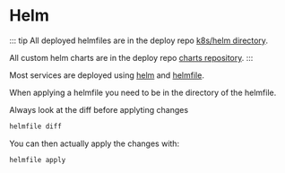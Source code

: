 # Helm

::: tip
All deployed helmfiles are in the deploy repo [k8s/helm directory](https://github.com/wbstack/deploy/tree/main/k8s/helm).

All custom helm charts are in the deploy repo [charts repository](https://github.com/wbstack/charts).
:::

Most services are deployed using [helm](https://helm.sh/) and [helmfile](https://github.com/roboll/helmfile).

When applying a helmfile you need to be in the directory of the helmfile.

Always look at the diff before applyting changes
```sh
helmfile diff
```

You can then actually apply the changes with:

```sh
helmfile apply
```
